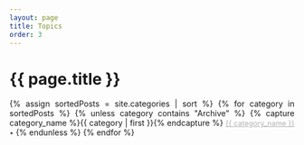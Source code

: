 ```yaml
---
layout: page
title: Topics
order: 3
---
```


<h1 class="page-title">{{ page.title }}</h1>

<div style="width:100%; text-align:justify" id="archives">

{% assign sortedPosts = site.categories | sort %}
{% for category in sortedPosts %}
    {% unless category contains "Archive" %}
        {% capture category_name %}{{ category | first }}{% endcapture %}
            <a alt="{{ category_name }}" style="color:#B2B2B2; font-size:0.8rem" href='{{ site.baseurl }}/category/{{category_name| slugify: "ascii" }}' class="category-head1">{{ category_name }} </a>
            <span style="color:#515151; font-size:0.8rem">&#8226;</span>
    {% endunless %}
{% endfor %}
